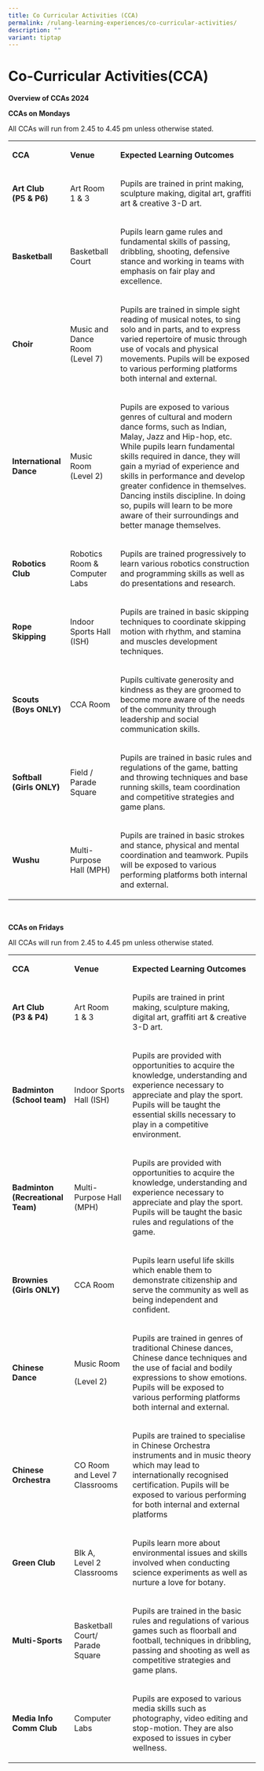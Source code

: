 ```yaml
---
title: Co Curricular Activities (CCA)
permalink: /rulang-learning-experiences/co-curricular-activities/
description: ""
variant: tiptap
---
```

<h1>Co-Curricular Activities(CCA)</h1>
<p><strong>Overview of CCAs 2024</strong>
</p>
<p><strong>CCAs on Mondays</strong>
</p>
<p>All CCAs will run from 2.45 to 4.45 pm unless otherwise stated.</p>
<table style="minWidth: 75px">
<colgroup>
<col>
<col>
<col>
</colgroup>
<tbody>
<tr>
<td rowspan="1" colspan="1">
<p><strong>CCA</strong>
</p>
</td>
<td rowspan="1" colspan="1">
<p><strong>Venue</strong>
</p>
</td>
<td rowspan="1" colspan="1">
<p><strong>Expected Learning Outcomes</strong>
</p>
</td>
</tr>
<tr>
<td rowspan="1" colspan="1">
<p><strong>Art Club</strong> 
<br><strong>(P5 &amp; P6)</strong>
</p>
</td>
<td rowspan="1" colspan="1">
<p>Art Room
<br>1 &amp; 3</p>
</td>
<td rowspan="1" colspan="1">
<p>Pupils are trained in print making, sculpture making, digital art, graffiti
art &amp; creative 3-D art.</p>
</td>
</tr>
<tr>
<td rowspan="1" colspan="1">
<p><strong>Basketball</strong>
</p>
</td>
<td rowspan="1" colspan="1">
<p>Basketball Court</p>
</td>
<td rowspan="1" colspan="1">
<p>Pupils learn game rules and fundamental skills of passing, dribbling,
shooting, defensive stance and working in teams with emphasis on fair play
and excellence.</p>
</td>
</tr>
<tr>
<td rowspan="1" colspan="1">
<p><strong>Choir</strong>
</p>
</td>
<td rowspan="1" colspan="1">
<p>Music and Dance Room
<br>(Level 7)</p>
</td>
<td rowspan="1" colspan="1">
<p>Pupils are trained in simple sight reading of musical notes, to sing solo
and in parts, and to express varied repertoire of music through use of
vocals and physical movements. Pupils will be exposed to various performing
platforms both internal and external.</p>
</td>
</tr>
<tr>
<td rowspan="1" colspan="1">
<p><strong>International Dance</strong>
</p>
</td>
<td rowspan="1" colspan="1">
<p>Music Room (Level 2)</p>
</td>
<td rowspan="1" colspan="1">
<p>Pupils are exposed to various genres of cultural and modern dance forms,
such as Indian, Malay, Jazz and Hip-hop, etc. While pupils learn fundamental
skills required in dance, they will gain a myriad of experience and skills
in performance and develop greater confidence in themselves. Dancing instils
discipline. In doing so, pupils will learn to be more aware of their surroundings
and better manage themselves.</p>
</td>
</tr>
<tr>
<td rowspan="1" colspan="1">
<p><strong>Robotics Club</strong>
</p>
</td>
<td rowspan="1" colspan="1">
<p>Robotics Room &amp; Computer Labs</p>
</td>
<td rowspan="1" colspan="1">
<p>Pupils are trained progressively to learn various robotics construction
and programming skills as well as do presentations and research.</p>
</td>
</tr>
<tr>
<td rowspan="1" colspan="1">
<p><strong>Rope Skipping</strong>
</p>
</td>
<td rowspan="1" colspan="1">
<p>Indoor Sports Hall (ISH)</p>
</td>
<td rowspan="1" colspan="1">
<p>Pupils are trained in basic skipping techniques to coordinate skipping
motion with rhythm, and stamina and muscles development techniques.</p>
</td>
</tr>
<tr>
<td rowspan="1" colspan="1">
<p><strong>Scouts<br>(Boys ONLY)</strong>
</p>
</td>
<td rowspan="1" colspan="1">
<p>CCA Room</p>
</td>
<td rowspan="1" colspan="1">
<p>Pupils cultivate generosity and kindness as they are groomed to become
more aware of the needs of the community through leadership and social
communication skills.</p>
</td>
</tr>
<tr>
<td rowspan="1" colspan="1">
<p><strong>Softball<br>(Girls ONLY)</strong>
</p>
</td>
<td rowspan="1" colspan="1">
<p>Field / Parade Square</p>
</td>
<td rowspan="1" colspan="1">
<p>Pupils are trained in basic rules and regulations of the game, batting
and throwing techniques and base running skills, team coordination and
competitive strategies and game plans.</p>
</td>
</tr>
<tr>
<td rowspan="1" colspan="1">
<p><strong>Wushu</strong>
</p>
</td>
<td rowspan="1" colspan="1">
<p>Multi-Purpose Hall (MPH)</p>
</td>
<td rowspan="1" colspan="1">
<p>Pupils are trained in basic strokes and stance, physical and mental coordination
and teamwork. Pupils will be exposed to various performing platforms both
internal and external.</p>
</td>
</tr>
</tbody>
</table>
<p><strong>&nbsp;</strong>&nbsp;</p>
<p><strong>CCAs on Fridays</strong>
</p>
<p>All CCAs will run from 2.45 to 4.45 pm unless otherwise stated.</p>
<table style="minWidth: 75px">
<colgroup>
<col>
<col>
<col>
</colgroup>
<tbody>
<tr>
<td rowspan="1" colspan="1">
<p><strong>CCA</strong>
</p>
</td>
<td rowspan="1" colspan="1">
<p><strong>Venue</strong>
</p>
</td>
<td rowspan="1" colspan="1">
<p><strong>Expected Learning Outcomes</strong>
</p>
</td>
</tr>
<tr>
<td rowspan="1" colspan="1">
<p><strong>Art Club<br>(P3 &amp; P4)</strong>
</p>
</td>
<td rowspan="1" colspan="1">
<p>Art Room
<br>1 &amp; 3</p>
</td>
<td rowspan="1" colspan="1">
<p>Pupils are trained in print making, sculpture making, digital art, graffiti
art &amp; creative 3-D art.</p>
</td>
</tr>
<tr>
<td rowspan="1" colspan="1">
<p><strong>Badminton<br>(School team)</strong>
</p>
</td>
<td rowspan="1" colspan="1">
<p>Indoor Sports Hall (ISH)</p>
</td>
<td rowspan="1" colspan="1">
<p>Pupils are provided with opportunities to acquire the knowledge, understanding
and experience necessary to appreciate and play the sport. Pupils will
be taught the essential skills necessary to play in a competitive environment.</p>
</td>
</tr>
<tr>
<td rowspan="1" colspan="1">
<p><strong>Badminton<br>(Recreational Team)</strong>
</p>
</td>
<td rowspan="1" colspan="1">
<p>Multi-Purpose Hall (MPH)</p>
</td>
<td rowspan="1" colspan="1">
<p>Pupils are provided with opportunities to acquire the knowledge, understanding
and experience necessary to appreciate and play the sport. Pupils will
be taught the basic rules and regulations of the game.</p>
</td>
</tr>
<tr>
<td rowspan="1" colspan="1">
<p><strong>Brownies<br>(Girls ONLY)</strong>
</p>
</td>
<td rowspan="1" colspan="1">
<p>CCA Room</p>
</td>
<td rowspan="1" colspan="1">
<p>Pupils learn useful life skills which enable them to demonstrate citizenship
and serve the community as well as being independent and confident.</p>
</td>
</tr>
<tr>
<td rowspan="1" colspan="1">
<p><strong>Chinese Dance</strong>
</p>
</td>
<td rowspan="1" colspan="1">
<p>Music Room&nbsp;</p>
<p>(Level 2)</p>
</td>
<td rowspan="1" colspan="1">
<p>Pupils are trained in genres of traditional Chinese dances, Chinese dance
techniques and the use of facial and bodily expressions to show emotions.
Pupils will be exposed to various performing platforms both internal and
external.</p>
</td>
</tr>
<tr>
<td rowspan="1" colspan="1">
<p><strong>Chinese Orchestra</strong>
</p>
</td>
<td rowspan="1" colspan="1">
<p>CO Room and Level 7 Classrooms</p>
</td>
<td rowspan="1" colspan="1">
<p>Pupils are trained to specialise in Chinese Orchestra instruments and
in music theory which may lead to internationally recognised certification.
Pupils will be exposed to various performing for both internal and external
platforms</p>
</td>
</tr>
<tr>
<td rowspan="1" colspan="1">
<p><strong>Green Club</strong>
</p>
</td>
<td rowspan="1" colspan="1">
<p>Blk A,
<br>Level 2 Classrooms</p>
</td>
<td rowspan="1" colspan="1">
<p>Pupils learn more about environmental issues and skills involved when
conducting science experiments as well as nurture a love for botany.</p>
</td>
</tr>
<tr>
<td rowspan="1" colspan="1">
<p><strong>Multi-Sports</strong>
</p>
</td>
<td rowspan="1" colspan="1">
<p>Basketball Court/ Parade Square</p>
</td>
<td rowspan="1" colspan="1">
<p>Pupils are trained in the basic rules and regulations of various games
such as floorball and football, techniques in dribbling, passing and shooting
as well as competitive strategies and game plans.</p>
</td>
</tr>
<tr>
<td rowspan="1" colspan="1">
<p><strong>Media Info Comm Club</strong>
</p>
</td>
<td rowspan="1" colspan="1">
<p>Computer Labs</p>
</td>
<td rowspan="1" colspan="1">
<p>Pupils are exposed to various media skills such as photography, video
editing and stop-motion. They are also exposed to issues in cyber wellness.</p>
</td>
</tr>
</tbody>
</table>
<p>&nbsp;</p>